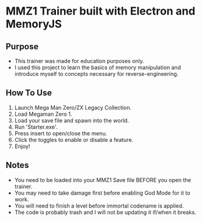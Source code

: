 # MMZ1 Trainer built with Electron and MemoryJS

## Purpose

* This trainer was made for education purposes only.
* I used this project to learn the basics of memory manipulation and introduce myself to concepts necessary for reverse-engineering.


## How To Use

1. Launch Mega Man Zero/ZX Legacy Collection.
2. Load Megaman Zero 1.
3. Load your save file and spawn into the world.
4. Run 'Starter.exe'.
5. Press insert to open/close the menu.
6. Click the toggles to enable or disable a feature.
7. Enjoy!


## Notes

* You need to be loaded into your MMZ1 Save file BEFORE you open the trainer.
* You may need to take damage first before enabling God Mode for it to work.
* You will need to finish a level before immortal codename is applied.
* The code is probably trash and I will not be updating it if/when it breaks.
